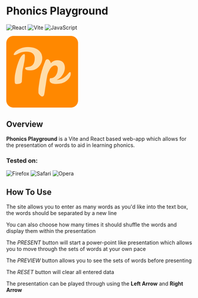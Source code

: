 # Phonics Playground
![React](https://img.shields.io/badge/react-%2320232a.svg?style=for-the-badge&logo=react&logoColor=%2361DAFB)
![Vite](https://img.shields.io/badge/vite-%23646CFF.svg?style=for-the-badge&logo=vite&logoColor=white)
![JavaScript](https://img.shields.io/badge/javascript-%23323330.svg?style=for-the-badge&logo=javascript&logoColor=%23F7DF1E)

![Phonics Playground Icon](./public/icon.png)

## Overview
**Phonics Playground** is a Vite and React based web-app which allows for the presentation of words to aid in learning phonics.

### Tested on:
![Firefox](https://img.shields.io/badge/Firefox-FF7139?style=for-the-badge&logo=Firefox-Browser&logoColor=white)
![Safari](https://img.shields.io/badge/Safari-000000?style=for-the-badge&logo=Safari&logoColor=white)
![Opera](https://img.shields.io/badge/Opera-FF1B2D?style=for-the-badge&logo=Opera&logoColor=white)


## How To Use
The site allows you to enter as many words as you'd like into the text box, the words should be separated by a new line

You can also choose how many times it should shuffle the words and display them within the presentation

The *PRESENT* button will start a power-point like presentation which allows you to move through the sets of words at your own pace

The *PREVIEW* button allows you to see the sets of words before presenting

The *RESET* button will clear all entered data

The presentation can be played through using the **Left Arrow** and **Right Arrow**

